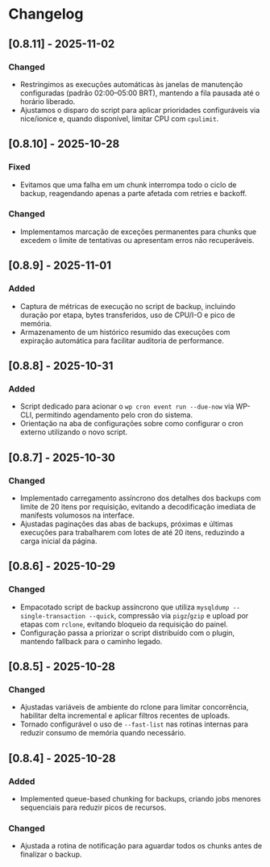 # Changelog


## [0.8.11] - 2025-11-02
### Changed
- Restringimos as execuções automáticas às janelas de manutenção configuradas (padrão 02:00–05:00 BRT), mantendo a fila pausada até o horário liberado.
- Ajustamos o disparo do script para aplicar prioridades configuráveis via nice/ionice e, quando disponível, limitar CPU com `cpulimit`.


## [0.8.10] - 2025-10-28
### Fixed
- Evitamos que uma falha em um chunk interrompa todo o ciclo de backup, reagendando apenas a parte afetada com retries e backoff.

### Changed
- Implementamos marcação de exceções permanentes para chunks que excedem o limite de tentativas ou apresentam erros não recuperáveis.

## [0.8.9] - 2025-11-01
### Added
- Captura de métricas de execução no script de backup, incluindo duração por etapa, bytes transferidos, uso de CPU/I-O e pico de memória.
- Armazenamento de um histórico resumido das execuções com expiração automática para facilitar auditoria de performance.

## [0.8.8] - 2025-10-31
### Added
- Script dedicado para acionar o `wp cron event run --due-now` via WP-CLI, permitindo agendamento pelo cron do sistema.
- Orientação na aba de configurações sobre como configurar o cron externo utilizando o novo script.

## [0.8.7] - 2025-10-30
### Changed
- Implementado carregamento assíncrono dos detalhes dos backups com limite de 20 itens por requisição, evitando a decodificação imediata de manifests volumosos na interface.
- Ajustadas paginações das abas de backups, próximas e últimas execuções para trabalharem com lotes de até 20 itens, reduzindo a carga inicial da página.

## [0.8.6] - 2025-10-29
### Changed
- Empacotado script de backup assíncrono que utiliza `mysqldump --single-transaction --quick`, compressão via `pigz`/`gzip` e upload por etapas com `rclone`, evitando bloqueio da requisição do painel.
- Configuração passa a priorizar o script distribuído com o plugin, mantendo fallback para o caminho legado.

## [0.8.5] - 2025-10-28
### Changed
- Ajustadas variáveis de ambiente do rclone para limitar concorrência, habilitar delta incremental e aplicar filtros recentes de uploads.
- Tornado configurável o uso de `--fast-list` nas rotinas internas para reduzir consumo de memória quando necessário.

## [0.8.4] - 2025-10-28
### Added
- Implemented queue-based chunking for backups, criando jobs menores sequenciais para reduzir picos de recursos.

### Changed
- Ajustada a rotina de notificação para aguardar todos os chunks antes de finalizar o backup.

